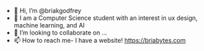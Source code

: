 - 👋 Hi, I’m @briakgodfrey
- 🌱 I am a Computer Science student with an interest in ux design, machine learning, and AI
- 💞️ I’m looking to collaborate on ...
- 📫 How to reach me- I have a website! https://briabytes.com

<!---
briakgodfrey/briakgodfrey is a ✨ special ✨ repository because its `README.md` (this file) appears on your GitHub profile.
You can click the Preview link to take a look at your changes.
--->
